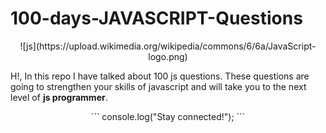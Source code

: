 # 100-days-JAVASCRIPT-Questions
<center>
![js](https://upload.wikimedia.org/wikipedia/commons/6/6a/JavaScript-logo.png)
</center>

 H!, In this repo I have talked about 100 js questions. These questions are going to strengthen your 
 skills of javascript and will take you to the next level of **js programmer**.
 <center>
 ```
console.log("Stay connected!");
```
 </center>

